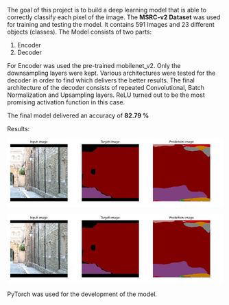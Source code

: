 

The goal of this project is to build a deep learning model that is able to correctly classify each pixel of the image. The **MSRC-v2 Dataset** was used for training and testing the model. It contains 591 Images and 23 different objects (classes). 
The Model consists of two parts: 

1. Encoder
2. Decoder

For Encoder was used the pre-trained mobilenet_v2. Only the downsampling layers were kept. Various architectures were tested for the decoder in order to find which delivers the better results. The final architecture of
the decoder consists of repeated Convolutional, Batch Normalization and Upsampling layers. ReLU turned out to be the most promising activation function in this case.

The final model delivered an accuracy of **82.79 %**

Results:

![alt text](SS-Result-1.jpg)

![alt text](SS-Result-1.jpg)

PyTorch was used for the development of the model.
